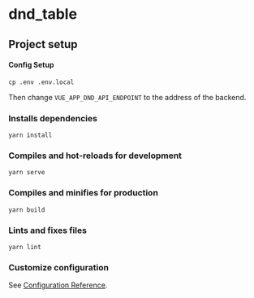 # dnd_table

## Project setup

#### Config Setup

```
cp .env .env.local 
```

Then change `VUE_APP_DND_API_ENDPOINT` to the address of the backend.

### Installs dependencies
```
yarn install
```

### Compiles and hot-reloads for development
```
yarn serve
```

### Compiles and minifies for production
```
yarn build
```

### Lints and fixes files
```
yarn lint
```

### Customize configuration
See [Configuration Reference](https://cli.vuejs.org/config/).

